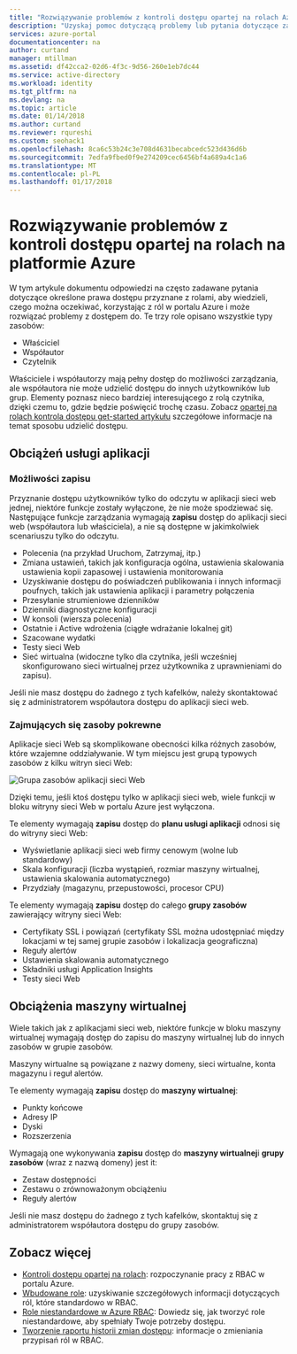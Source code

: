 ```yaml
---
title: "Rozwiązywanie problemów z kontroli dostępu opartej na rolach Azure RBAC | Dokumentacja firmy Microsoft"
description: "Uzyskaj pomoc dotyczącą problemy lub pytania dotyczące zasobów kontroli dostępu opartej na rolach."
services: azure-portal
documentationcenter: na
author: curtand
manager: mtillman
ms.assetid: df42cca2-02d6-4f3c-9d56-260e1eb7dc44
ms.service: active-directory
ms.workload: identity
ms.tgt_pltfrm: na
ms.devlang: na
ms.topic: article
ms.date: 01/14/2018
ms.author: curtand
ms.reviewer: rqureshi
ms.custom: seohack1
ms.openlocfilehash: 8ca6c53b24c3e708d4631becabcedc523d436d6b
ms.sourcegitcommit: 7edfa9fbed0f9e274209cec6456bf4a689a4c1a6
ms.translationtype: MT
ms.contentlocale: pl-PL
ms.lasthandoff: 01/17/2018
---
```

# <a name="troubleshooting-azure-role-based-access-control"></a>Rozwiązywanie problemów z kontroli dostępu opartej na rolach na platformie Azure 

W tym artykule dokumentu odpowiedzi na często zadawane pytania dotyczące określone prawa dostępu przyznane z rolami, aby wiedzieli, czego można oczekiwać, korzystając z ról w portalu Azure i może rozwiązać problemy z dostępem do. Te trzy role opisano wszystkie typy zasobów:

* Właściciel  
* Współautor  
* Czytelnik  

Właściciele i współautorzy mają pełny dostęp do możliwości zarządzania, ale współautora nie może udzielić dostępu do innych użytkowników lub grup. Elementy poznasz nieco bardziej interesującego z rolą czytnika, dzięki czemu to, gdzie będzie poświęcić trochę czasu. Zobacz [opartej na rolach kontrola dostępu get-started artykułu](role-based-access-control-configure.md) szczegółowe informacje na temat sposobu udzielić dostępu.

## <a name="app-service-workloads"></a>Obciążeń usługi aplikacji
### <a name="write-access-capabilities"></a>Możliwości zapisu
Przyznanie dostępu użytkowników tylko do odczytu w aplikacji sieci web jednej, niektóre funkcje zostały wyłączone, że nie może spodziewać się. Następujące funkcje zarządzania wymagają **zapisu** dostęp do aplikacji sieci web (współautora lub właściciela), a nie są dostępne w jakimkolwiek scenariuszu tylko do odczytu.

* Polecenia (na przykład Uruchom, Zatrzymaj, itp.)
* Zmiana ustawień, takich jak konfiguracja ogólna, ustawienia skalowania ustawienia kopii zapasowej i ustawienia monitorowania
* Uzyskiwanie dostępu do poświadczeń publikowania i innych informacji poufnych, takich jak ustawienia aplikacji i parametry połączenia
* Przesyłanie strumieniowe dzienników
* Dzienniki diagnostyczne konfiguracji
* W konsoli (wiersza polecenia)
* Ostatnie i Active wdrożenia (ciągłe wdrażanie lokalnej git)
* Szacowane wydatki
* Testy sieci Web
* Sieć wirtualna (widoczne tylko dla czytnika, jeśli wcześniej skonfigurowano sieci wirtualnej przez użytkownika z uprawnieniami do zapisu).

Jeśli nie masz dostępu do żadnego z tych kafelków, należy skontaktować się z administratorem współautora dostępu do aplikacji sieci web.

### <a name="dealing-with-related-resources"></a>Zajmujących się zasoby pokrewne
Aplikacje sieci Web są skomplikowane obecności kilka różnych zasobów, które wzajemne oddziaływanie. W tym miejscu jest grupą typowych zasobów z kilku witryn sieci Web:

![Grupa zasobów aplikacji sieci Web](./media/role-based-access-control-troubleshooting/website-resource-model.png)

Dzięki temu, jeśli ktoś dostępu tylko w aplikacji sieci web, wiele funkcji w bloku witryny sieci Web w portalu Azure jest wyłączona.

Te elementy wymagają **zapisu** dostęp do **planu usługi aplikacji** odnosi się do witryny sieci Web:  

* Wyświetlanie aplikacji sieci web firmy cenowym (wolne lub standardowy)  
* Skala konfiguracji (liczba wystąpień, rozmiar maszyny wirtualnej, ustawienia skalowania automatycznego)  
* Przydziały (magazynu, przepustowości, procesor CPU)  

Te elementy wymagają **zapisu** dostęp do całego **grupy zasobów** zawierający witryny sieci Web:  

* Certyfikaty SSL i powiązań (certyfikaty SSL można udostępniać między lokacjami w tej samej grupie zasobów i lokalizacja geograficzna)  
* Reguły alertów  
* Ustawienia skalowania automatycznego  
* Składniki usługi Application Insights  
* Testy sieci Web  

## <a name="virtual-machine-workloads"></a>Obciążenia maszyny wirtualnej
Wiele takich jak z aplikacjami sieci web, niektóre funkcje w bloku maszyny wirtualnej wymagają dostęp do zapisu do maszyny wirtualnej lub do innych zasobów w grupie zasobów.

Maszyny wirtualne są powiązane z nazwy domeny, sieci wirtualne, konta magazynu i reguł alertów.

Te elementy wymagają **zapisu** dostęp do **maszyny wirtualnej**:

* Punkty końcowe  
* Adresy IP  
* Dyski  
* Rozszerzenia  

Wymagają one wykonywania **zapisu** dostęp do **maszyny wirtualnej**i **grupy zasobów** (wraz z nazwą domeny) jest it:  

* Zestaw dostępności  
* Zestawu o zrównoważonym obciążeniu  
* Reguły alertów  

Jeśli nie masz dostępu do żadnego z tych kafelków, skontaktuj się z administratorem współautora dostępu do grupy zasobów.

## <a name="see-more"></a>Zobacz więcej
* [Kontroli dostępu opartej na rolach](role-based-access-control-configure.md): rozpoczynanie pracy z RBAC w portalu Azure.
* [Wbudowane role](role-based-access-built-in-roles.md): uzyskiwanie szczegółowych informacji dotyczących ról, które standardowo w RBAC.
* [Role niestandardowe w Azure RBAC](role-based-access-control-custom-roles.md): Dowiedz się, jak tworzyć role niestandardowe, aby spełniały Twoje potrzeby dostępu.
* [Tworzenie raportu historii zmian dostępu](role-based-access-control-access-change-history-report.md): informacje o zmieniania przypisań ról w RBAC.

